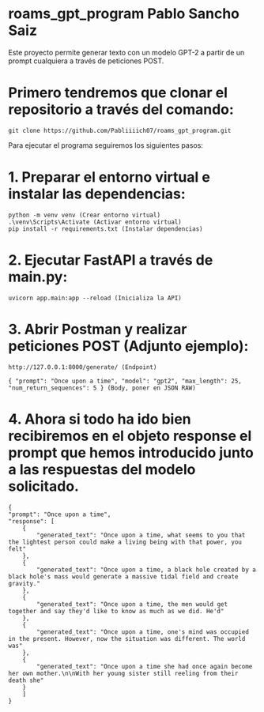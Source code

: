 # roams_gpt_program Pablo Sancho Saiz

Este proyecto permite generar texto con un modelo GPT-2 a partir de un prompt cualquiera a través de peticiones POST.

# Primero tendremos que clonar el repositorio a través del comando:
    git clone https://github.com/Pabliiiich07/roams_gpt_program.git

Para ejecutar el programa seguiremos los siguientes pasos:

# 1. Preparar el entorno virtual e instalar las dependencias:
    python -m venv venv (Crear entorno virtual)
    .\venv\Scripts\Activate (Activar entorno virtual)
    pip install -r requirements.txt (Instalar dependencias)

# 2. Ejecutar FastAPI a través de main.py:
    uvicorn app.main:app --reload (Inicializa la API)

# 3. Abrir Postman y realizar peticiones POST (Adjunto ejemplo):
    http://127.0.0.1:8000/generate/ (Endpoint)
    
    { "prompt": "Once upon a time", "model": "gpt2", "max_length": 25, "num_return_sequences": 5 } (Body, poner en JSON RAW)

# 4. Ahora si todo ha ido bien recibiremos en el objeto response el prompt que hemos introducido junto a las respuestas del modelo solicitado.
    {
    "prompt": "Once upon a time",
    "response": [
        {
            "generated_text": "Once upon a time, what seems to you that the lightest person could make a living being with that power, you felt"
        },
        {
            "generated_text": "Once upon a time, a black hole created by a black hole's mass would generate a massive tidal field and create gravity."
        },
        {
            "generated_text": "Once upon a time, the men would get together and say they'd like to know as much as we did. He'd"
        },
        {
            "generated_text": "Once upon a time, one's mind was occupied in the present. However, now the situation was different. The world was"
        },
        {
            "generated_text": "Once upon a time she had once again become her own mother.\n\nWith her young sister still reeling from their death she"
        }
        ]
    }

